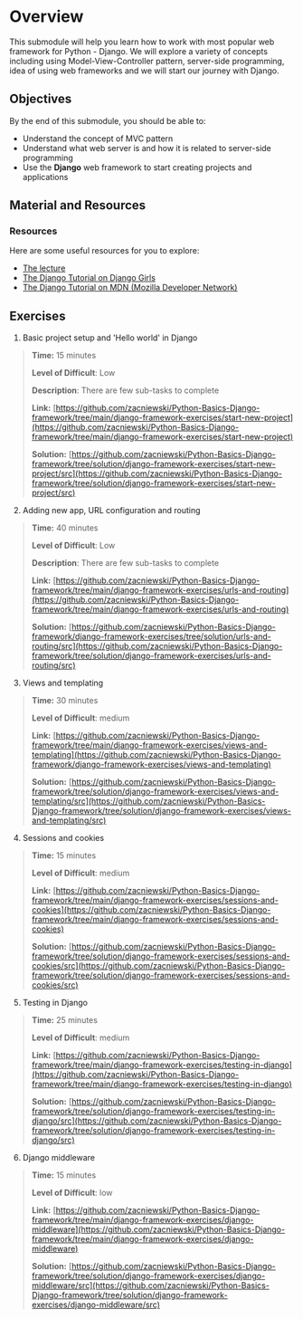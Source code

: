 # Overview

This submodule will help you learn how to work with most popular web framework for Python - Django. We will explore a variety of concepts including using Model-View-Controller pattern, server-side programming, idea of using web frameworks and we will start our journey with Django.

## Objectives

By the end of this submodule, you should be able to:

* Understand the concept of MVC pattern
* Understand what web server is and how it is related to server-side programming
* Use the **Django** web framework to start creating projects and applications

## Material and Resources

### Resources

Here are some useful resources for you to explore:

* [The lecture](https://docs.google.com/presentation/d/1-yZjXlJYil2NfeydVLN-b3PS1HvP15NcvIx0GubLA7g/edit?usp=sharing)
* [The Django Tutorial on Django Girls](https://tutorial.djangogirls.org/en/)
* [The Django Tutorial on MDN (Mozilla Developer Network)](https://developer.mozilla.org/en-US/docs/Learn/Server-side/Django)


## Exercises

1. Basic project setup and 'Hello world' in Django
> **Time:** 15 minutes
>
> **Level of Difficult**: Low
>
> **Description**: There are few sub-tasks to complete
>
> **Link:** [https://github.com/zacniewski/Python-Basics-Django-framework/tree/main/django-framework-exercises/start-new-project](https://github.com/zacniewski/Python-Basics-Django-framework/tree/main/django-framework-exercises/start-new-project)
>
> **Solution:** [https://github.com/zacniewski/Python-Basics-Django-framework/tree/solution/django-framework-exercises/start-new-project/src](https://github.com/zacniewski/Python-Basics-Django-framework/tree/solution/django-framework-exercises/start-new-project/src)

2. Adding new app, URL configuration and routing 
> **Time:** 40 minutes
>
> **Level of Difficult**: Low
>
> **Description**: There are few sub-tasks to complete
>
> **Link:** [https://github.com/zacniewski/Python-Basics-Django-framework/tree/main/django-framework-exercises/urls-and-routing](https://github.com/zacniewski/Python-Basics-Django-framework/tree/main/django-framework-exercises/urls-and-routing)
>
> **Solution:** [https://github.com/zacniewski/Python-Basics-Django-framework/django-framework-exercises/tree/solution/urls-and-routing/src](https://github.com/zacniewski/Python-Basics-Django-framework/tree/solution/django-framework-exercises/urls-and-routing/src)

3. Views and templating
> **Time:** 30 minutes
>
> **Level of Difficult**: medium
>
> **Link:** [https://github.com/zacniewski/Python-Basics-Django-framework/tree/main/django-framework-exercises/views-and-templating](https://github.com/zacniewski/Python-Basics-Django-framework/django-framework-exercises/views-and-templating)
>
> **Solution:** [https://github.com/zacniewski/Python-Basics-Django-framework/tree/solution/django-framework-exercises/views-and-templating/src](https://github.com/zacniewski/Python-Basics-Django-framework/tree/solution/django-framework-exercises/views-and-templating/src)

4. Sessions and cookies
> **Time:** 15 minutes
>
> **Level of Difficult**: medium
>
> **Link:** [https://github.com/zacniewski/Python-Basics-Django-framework/tree/main/django-framework-exercises/sessions-and-cookies](https://github.com/zacniewski/Python-Basics-Django-framework/tree/main/django-framework-exercises/sessions-and-cookies)
>
> **Solution:** [https://github.com/zacniewski/Python-Basics-Django-framework/tree/solution/django-framework-exercises/sessions-and-cookies/src](https://github.com/zacniewski/Python-Basics-Django-framework/tree/solution/django-framework-exercises/sessions-and-cookies/src)

5. Testing in Django
> **Time:** 25 minutes
>
> **Level of Difficult**: medium
>
> **Link:** [https://github.com/zacniewski/Python-Basics-Django-framework/tree/main/django-framework-exercises/testing-in-django](https://github.com/zacniewski/Python-Basics-Django-framework/tree/main/django-framework-exercises/testing-in-django)
>
> **Solution:** [https://github.com/zacniewski/Python-Basics-Django-framework/tree/solution/django-framework-exercises/testing-in-django/src](https://github.com/zacniewski/Python-Basics-Django-framework/tree/solution/django-framework-exercises/testing-in-django/src)


6. Django middleware
> **Time:** 15 minutes
>
> **Level of Difficult**: low
>
> **Link:** [https://github.com/zacniewski/Python-Basics-Django-framework/tree/main/django-framework-exercises/django-middleware](https://github.com/zacniewski/Python-Basics-Django-framework/tree/main/django-framework-exercises/django-middleware)
>
> **Solution:** [https://github.com/zacniewski/Python-Basics-Django-framework/tree/solution/django-framework-exercises/django-middleware/src](https://github.com/zacniewski/Python-Basics-Django-framework/tree/solution/django-framework-exercises/django-middleware/src)
